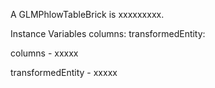 A GLMPhlowTableBrick is xxxxxxxxx.Instance Variables	columns:		<Object>	transformedEntity:		<Object>columns	- xxxxxtransformedEntity	- xxxxx